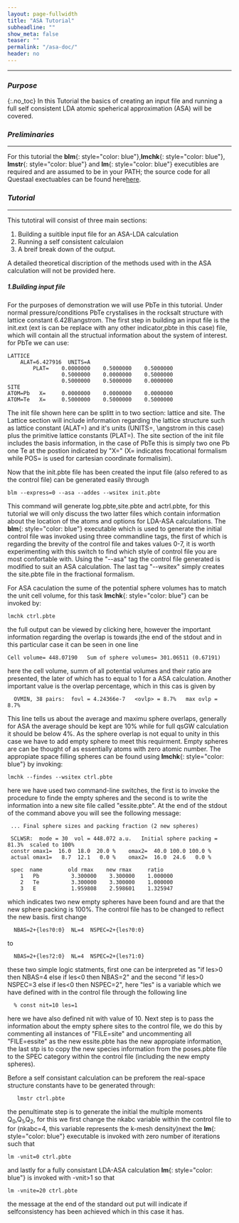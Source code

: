 ```yaml
---
layout: page-fullwidth
title: "ASA Tutorial"
subheadline: ""
show_meta: false
teaser: ""
permalink: "/asa-doc/"
header: no
---
```

_____________________________________________________________

### _Purpose_
{:.no_toc}
In this Tutorial the basics of creating an input file and running a full self consistent LDA atomic speherical approximation (ASA) will be covered.


### _Preliminaries_
_____________________________________________________________
For this tutorial the **blm**{: style="color: blue"},**lmchk**{: style="color: blue"}, **lmstr**{: style="color: blue"} and **lm**{: style="color: blue"} executibles are required and are assumed to be in your PATH; the source code for all Questaal exectuables can be found here[here](https://bitbucket.org/lmto/lm).

### _Tutorial_
_____________________________________________________________
This tutotiral will consist of three main sections:

1. Building a suitible input file for an ASA-LDA calculation
2. Running a self consistent calculaion
3. A breif break down of the output.

A detailed theoretical discription of the methods used with in the ASA calculation will not be provided here.

##### _1\.Building input file_
For the purposes of demonstration we will use PbTe in this tutorial. Under normal pressure/conditions PbTe crystalises in the rocksalt structure with lattice constant 6.428\angstrom. The first step in building an input file is the init.ext (ext is can be replace with any other indicator,pbte in this case) file, which will contain all the structual information about the system of interest. for PbTe we can use:
    
    LATTICE
	    ALAT=6.427916  UNITS=A
            PLAT=    0.0000000    0.5000000    0.5000000
                     0.5000000    0.0000000    0.5000000
                     0.5000000    0.5000000    0.0000000
    SITE
	ATOM=Pb   X=     0.0000000    0.0000000    0.0000000
	ATOM=Te   X=     0.5000000    0.5000000    0.5000000

The init file shown here can be splitt in to two section: lattice and site. The Lattice section will include information regarding the lattice structure such as lattice constant (ALAT=) and it's units (UNITS=, \angstrom in this case) plus the primitive lattice constants (PLAT=). The site section of the init file includes the basis information, in the case of PbTe this is simply two one Pb one Te at the postion indicated by "X=" (X= indicates frocational formalism while POS= is used for cartesian  coordinate formalisim).

Now that the init.pbte file has been created the input file (also refered to as the control file) can be generated easily through

    blm --express=0 --asa --addes --wsitex init.pbte

This command will generate log.pbte,site.pbte and actrl.pbte, for this tutorial we will only discuss the two latter files which contain information about the location of the atoms and options for LDA-ASA calculations.
The **blm**{: style="color: blue"} executable which is used to generate the initial control file was invoked using three commandline tags, the first of which is regarding the  brevity of the control file and takes values 0-7, it is worth experimenting with this switch to find which style of control file you are most confortable with. Using the "--asa" tag the control file generated is modified to suit an ASA calculation. The last tag "--wsitex" simply creates the site.pbte file in the fractional formalism.

For ASA caculation the sume of the potential sphere volumes has to match the unit cell volume, for this task  **lmchk**{: style="color: blue"} can be invoked by:

    lmchk ctrl.pbte

the full output can be viewed by clicking here, however the important information regarding the overlap is towards jthe end of the stdout and in this particular case it can be seen in one line
    
    Cell volume= 448.07190   Sum of sphere volumes= 301.06511 (0.67191)

here the cell volume, summ of all potential volumes and their ratio are presented, the later of which has to equal to 1 for a ASA calculation. Another important value is the overlap percentage, which in this cas is given by

      OVMIN, 38 pairs:  fovl = 4.24366e-7   <ovlp> = 8.7%   max ovlp = 8.7%

This line tells us about the average and maximu sphere overlaps, generally for ASA the average should be kept are 10\% while for full qsGW calculation it should be below 4\%. As the sphere overlap is not equal to unity in this case we have to add empty sphere to meet this requirment. Empty spheres are can be thought of as essentially atoms with zero atomic number.
The appropiate space filling spheres can be found using **lmchk**{: style="color: blue"} by invoking:

    lmchk --findes --wsitex ctrl.pbte

here we have used two command-line switches, the first is to invoke the procedure to finde the empty spheres and the second is to write the information into a new site file called "essite.pbte". At the end of  the stdout of the command above you will see the following message:
     
     ... Final sphere sizes and packing fraction (2 new spheres)

     SCLWSR:  mode = 30  vol = 448.072 a.u.   Initial sphere packing = 81.3%  scaled to 100%
     constr omax1=  16.0  18.0  20.0 %    omax2=  40.0 100.0 100.0 %
     actual omax1=   8.7  12.1   0.0 %    omax2=  16.0  24.6   0.0 %

     spec  name        old rmax    new rmax     ratio
     	1   Pb          3.300000    3.300000    1.000000
     	2   Te          3.300000    3.300000    1.000000
     	3   E           1.959808    2.598601    1.325947

which indicates two new empty spheres have been found and are that the new sphere packing is 100\%. The control file has to be changed to reflect the new basis. first change

      NBAS=2+{les?0:0}  NL=4  NSPEC=2+{les?0:0}

to
	
      NBAS=2+{les?2:0}  NL=4  NSPEC=2+{les?1:0}

these two simple logic statments, first one can be interpreted as  "if les>0 then  NBAS=4 else if les<0 then NBAS=2" and the second "if les>0 NSPEC=3 else if les<0 then NSPEC=2", here "les" is a variable which we have defined with in the control file through the following line

      % const nit=10 les=1

here we have also defined nit with value of 10. Next step is to pass the information about the empty sphere sites to the control file, we do this by commenting all instances of "FILE=site" and uncommenting all "FILE=essite" as the new essite.pbte has the new appropiate information, the last stp is to copy the new species information from the poses.pbte file to the SPEC category within the control file (including the new empty spheres).

Before a  self consistant calculation can be preforem the real-space structure constants have to be generated through:

       lmstr ctrl.pbte

the penultimate step is to generate the initial the multiple moments Q$_0$,Q$_1$,Q$_2$, for this we first change the nkabc variable within the control file to for (nkabc=4, this variable represents the k-mesh density)next  the  **lm**{: style="color: blue"} executable is invoked with zero number of iterations such that

    lm -vnit=0 ctrl.pbte

and lastly for a fully consistant LDA-ASA calculation **lm**{: style="color: blue"} is invoked with -vnit>1 so that

    lm -vnite=20 ctrl.pbte

the message at the end of the standard out put will indicate if selfconsistency has been achieved which in this case it has.
	    

